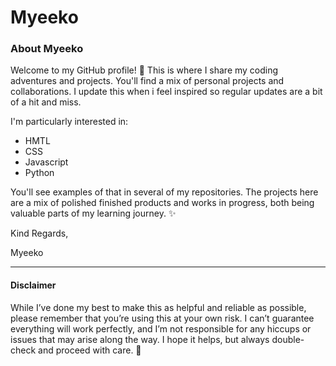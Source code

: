 # Myeeko

### About Myeeko
Welcome to my GitHub profile! 🎉 This is where I share my coding adventures and projects. You'll find a mix of personal projects and collaborations. I update this when i feel inspired so regular updates are a bit of a hit and miss. 

I'm particularly interested in:
* HMTL
* CSS
* Javascript
* Python

You'll see examples of that in several of my repositories. The projects here are a mix of polished finished products and works in progress, both being valuable parts of my learning journey. ✨

Kind Regards,

Myeeko

---
#### Disclaimer
While I’ve done my best to make this as helpful and reliable as possible, please remember that you’re using this at your own risk. I can’t guarantee everything will work perfectly, and I’m not responsible for any hiccups or issues that may arise along the way. I hope it helps, but always double-check and proceed with care. 🌟
